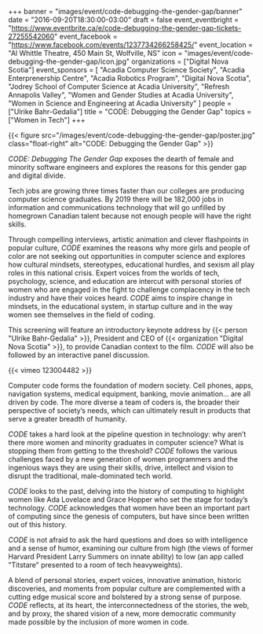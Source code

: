 +++
banner = "images/event/code-debugging-the-gender-gap/banner"
date = "2016-09-20T18:30:00-03:00"
draft = false
event_eventbright = "https://www.eventbrite.ca/e/code-debugging-the-gender-gap-tickets-27255542060"
event_facebook = "https://www.facebook.com/events/1237734266258425/"
event_location = "Al Whittle Theatre, 450 Main St, Wolfville, NS"
icon = "images/event/code-debugging-the-gender-gap/icon.jpg"
organizations = ["Digital Nova Scotia"]
event_sponsors = [
    "Acadia Computer Science Society", 
    "Acadia Enterprenership Centre", 
    "Acadia Robotics Program", 
    "Digital Nova Scotia", 
    "Jodrey School of Computer Science at Acadia University",
    "Refresh Annapolis Valley",
    "Women and Gender Studies at Acadia University",
    "Women in Science and Engineering at Acadia University"
]
people = ["Ulrike Bahr-Gedalia"]
title = "CODE: Debugging the Gender Gap"
topics = ["Women in Tech"]
+++

{{< figure src="/images/event/code-debugging-the-gender-gap/poster.jpg" class="float-right" alt="CODE: Debugging the Gender Gap" >}}

_CODE: Debugging The Gender Gap_ exposes the dearth of female and minority 
software engineers and explores the reasons for this gender gap and digital divide.

Tech jobs are growing three times faster than our colleges are producing computer science 
graduates. By 2019 there will be 182,000 jobs in information and communications technology 
that will go unfilled by homegrown Canadian talent because not enough people will have the right skills. 

Through compelling interviews, artistic animation and clever flashpoints in popular culture, 
_CODE_ examines the reasons why more girls and people of color are not seeking out 
opportunities in computer science and explores how cultural mindsets, stereotypes, 
educational hurdles, and sexism all play roles in this national crisis. Expert voices from the 
worlds of tech, psychology, science, and education are intercut with personal stories of women 
who are engaged in the fight to challenge complacency in the tech industry and have their 
voices heard. _CODE_ aims to inspire change in mindsets, in the educational system, in startup 
culture and in the way women see themselves in the field of coding.

This screening will feature an introductory keynote address by {{< person "Ulrike Bahr-Gedalia" >}}, 
President and CEO of {{< organization "Digital Nova Scotia" >}}, to provide Canadian context to the film. 
_CODE_ will also be followed by an interactive panel discussion.

{{< vimeo 123004482 >}}


Computer code forms the foundation of modern society. Cell phones, apps, navigation systems, 
medical equipment, banking, movie animation… are all driven by code. The more diverse a 
team of coders is, the broader their perspective of society’s needs, which can ultimately result 
in products that serve a greater breadth of humanity.

_CODE_ takes a hard look at the pipeline question in technology: why aren’t there more women 
and minority graduates in computer science? What is stopping them from getting to the 
threshold? _CODE_ follows the various challenges faced by a new generation of women 
programmers and the ingenious ways they are using their skills, drive, intellect and vision to 
disrupt the traditional, male-dominated tech world.

_CODE_ looks to the past, delving into the history of computing to highlight women like Ada 
Lovelace and Grace Hopper who set the stage for today’s technology. _CODE_ acknowledges that 
women have been an important part of computing since the genesis of computers, but have 
since been written out of this history.

_CODE_ is not afraid to ask the hard questions and does so with intelligence and a sense of 
humor, examining our culture from high (the views of former Harvard President Larry Summers
on innate ability) to low (an app called "Titstare" presented to a room of tech heavyweights).

A blend of personal stories, expert voices, innovative animation, historic discoveries, and 
moments from popular culture are complemented with a cutting edge musical score and 
bolstered by a strong sense of purpose. _CODE_ reflects, at its heart, the interconnectedness of 
the stories, the web, and by proxy, the shared vision of a new, more democratic community 
made possible by the inclusion of more women in code.
